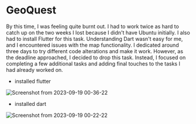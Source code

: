 # GeoQuest

By this time, I was feeling quite burnt out. I had to work twice as hard to catch up on the two weeks I lost because I didn't have Ubuntu initially. I also had to install Flutter for this task. Understanding Dart wasn't easy for me, and I encountered issues with the map functionality. I dedicated around three days to try different code alterations and make it work. However, as the deadline approached, I decided to drop this task. Instead, I focused on completing a few additional tasks and adding final touches to the tasks I had already worked on.  

- installed flutter

![Screenshot from 2023-09-19 00-36-22](https://github.com/pn1616/amfoss_tasks/assets/143744137/035441d1-32ab-4ee4-a886-e2d3a70b89f7)

- installed dart
 
![Screenshot from 2023-09-19 00-22-22](https://github.com/pn1616/amfoss_tasks/assets/143744137/e7b59eb2-f1a8-45bc-af43-d9bd331d46db)


